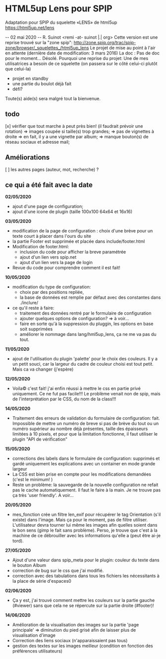 # HTML5up Lens pour SPIP
Adaptation pour SPIP du squelette «LENS» de html5up https://html5up.net/lens 

 -- 02 mai 2020 -- R. Suinot <remi -at- suinot |.| org>
Cette version est une reprise trouvé sur la "zone spip":
http://zone.spip.org/trac/spip-zone/browser/_squelettes_/html5up_lens
Le projet de mise au point à l'air en attente (dernière date de modification: 3 mars 2016)
La doc : Pas de doc pour le moment... Désolé.
Pourquoi une reprise du projet:
Une de mes utilisatrices a besoin de ce squelette (on passera sur le côté celui-ci plutôt que celui-la)
 - projet en standby
 - une partie du boulot déjà fait
 - défi?

Toute(s) aide(s) sera malgré tout la bienvenue.

## todo
[x] vérifier que tout marche à peut près bien! (il faudrait prévoir une rotation)
=> images coupée si taille(s) trop grandes;
=> pas de vignettes à droite => en fait, il y a une vignette par album;
=> manque bouton(s) de réseau sociaux et adresse mail;

## Améliorations
[ ] les autres pages (auteur, mot, recherche) ?

## ce qui a été fait avec la date
 **02/05/2020**
 - ajout d'une page de configuration;
 - ajout d'une icone de plugin (taille 100x100 64x64 et 16x16)
 
 **03/05/2020**
 - modification de la page de configuration : choix d'une brève pour un texte court à placer dans l'ours du site
 - la partie Footer est supprimée et placée dans include/footer.html
 - Modification de footer.html:
    - inclusion du code pour afficher la breve paramétrée
    - ajout d'un lien vers spip.net
    - ajout d'un lien vers la page de login
 - Revue du code pour comprendre comment il est fait!

 **10/05/2020**
 - modification du type de configuration:
    - choix par des positions repliée, 
    - la base de données est remplie par défaut avec des constantes dans ./inclure/
 - ce qu'il reste à faire: 
   - traitement des données rentré par le formulaire de configuration
   - ajouter quelques options de configuration? => à voir...
   - faire en sorte qu'à la suppression du pluggin, les options en base soit supprimées
   - améliorer le nommage dans lang/hml5up_lens, ça ne me va pas du tout.

 **11/05/2020**
 - ajout de l'utilisation du plugin 'palette' pour le choix des couleurs. Il y a un petit souci, car la largeur du cadre de couleur choisi est tout petit.
   Mais ca va changer (j'espère)

 **12/05/2020**
  - Voila© c'est fait! j'ai enfin réussi à mettre le css en partie privé uniquement. Ce ne fut pas facile!!! Le problème venait non de spip, mais de l'interprétation
   par le CSS, du nom de la class!!!  

 **14/05/2020**
 - Traitement des erreurs de validation du formulaire de configuration: fait.
   Impossible de mettre un numéro de breve si pas de brève du tout ou un numéro supérieur au nombre déjà présentes,
   taille des épaisseurs limitées à 10 pixels, et pour que la limitation fonctionne, il faut utiliser le plugin "API de vérification"
 
 **15/05/2020**
 - corrections des labels dans le formulaire de configuration: supprimés et gardé uniquement les explications avec un container en mode grande largeur
 - La CSS est bien prise en compte pour les modifications demandées (c'est le minimum! )
 - Reste un problème: la sauvegarde de la nouvelle configuration ne refait pas le cache automatiquement. Il faut le faire à la main. Je ne trouve pas ça très
   'user friendly'. A voir...
  
 **20/05/2020**
 - mes_fonction crée un filtre len_exif pour récupérer le tag Orientation (s'il existe) dans l'image. Mais ça pour le moment, pas de filtre utiliser. L'utilisateur
   devra tourner lui même les images afin quelles soient dans le bon sens (gimp le fait sans problème). Perso, je trouve que c'est à la machine de ce débrouiller
   avec les informations qu'elle a (peut être ai-je tord).

 **27/05/2020**
 - Ajout d'une valeur dans spip_meta pour le plugin: couleur du texte dans le bouton Album
 - correction de bug sur le css que j'ai modifié.
 - correction avec des tabulations dans tous les fichiers les nécessitants à la place de série d'espaces0

 **02/06/2020**
 - Ça y est, j'ai trouvé comment mettre les couleurs sur la partie gauche
   (#viewer) sans que cela ne se répercute sur la partie droite (#footer)!

 **14/06/2020**
 - Amélioration de la visualisation des images sur la partie 'page principale'
     => diminution du pied grisé afin de laisser plus de visualisation d'image 
 - Correction des liens sociaux (n'apparaissaient pas tous)
 - gestion des textes sur les images meilleur (condition en fonction des préférences utilisateurs)
